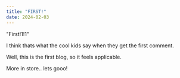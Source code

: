 ```yaml
---
title: "FIRST!"
date: 2024-02-03
---
```


"First!1!1"

I think thats what the cool kids say when they get the first comment.

Well, this is the first blog, so it feels applicable.

More in store.. lets gooo!
